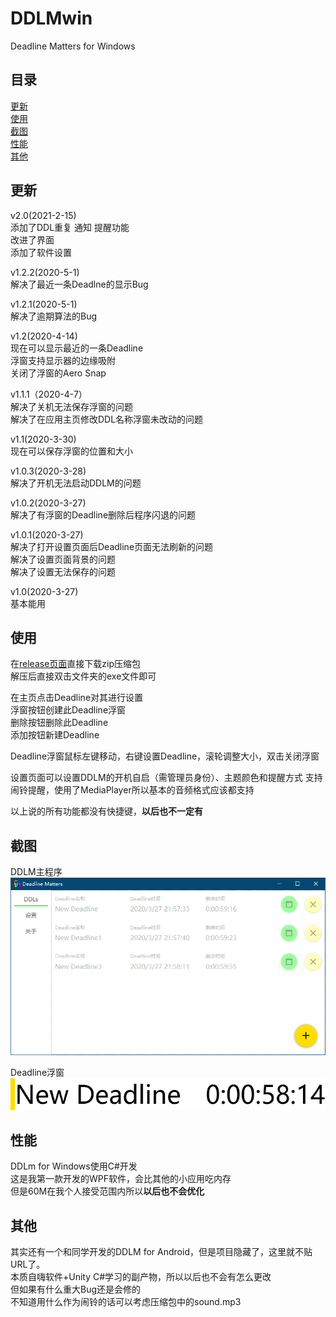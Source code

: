# DDLMwin
Deadline Matters for Windows

## 目录
[更新](#更新)  
[使用](#使用)  
[截图](#截图)  
[性能](#性能)  
[其他](#其他)  

## 更新  
v2.0(2021-2-15)  
添加了DDL重复 通知 提醒功能  
改进了界面  
添加了软件设置  

v1.2.2(2020-5-1)    
解决了最近一条Deadlne的显示Bug  

v1.2.1(2020-5-1)  
解决了逾期算法的Bug  

v1.2(2020-4-14)  
现在可以显示最近的一条Deadline   
浮窗支持显示器的边缘吸附  
关闭了浮窗的Aero Snap

v1.1.1（2020-4-7）  
解决了关机无法保存浮窗的问题  
解决了在应用主页修改DDL名称浮窗未改动的问题  

v1.1(2020-3-30)  
现在可以保存浮窗的位置和大小  

v1.0.3(2020-3-28)  
解决了开机无法启动DDLM的问题  

v1.0.2(2020-3-27)  
解决了有浮窗的Deadline删除后程序闪退的问题  

v1.0.1(2020-3-27)  
解决了打开设置页面后Deadline页面无法刷新的问题  
解决了设置页面背景的问题  
解决了设置无法保存的问题  

v1.0(2020-3-27)  
基本能用

## 使用
在[release页面](https://github.com/huangxinye99/DDLMwin/releases)直接下载zip压缩包  
解压后直接双击文件夹的exe文件即可  

  在主页点击Deadline对其进行设置  
  浮窗按钮创建此Deadline浮窗  
  删除按钮删除此Deadline  
  添加按钮新建Deadline
  
Deadline浮窗鼠标左键移动，右键设置Deadline，滚轮调整大小，双击关闭浮窗

设置页面可以设置DDLM的开机自启（需管理员身份）、主题颜色和提醒方式
支持闹铃提醒，使用了MediaPlayer所以基本的音频格式应该都支持  

以上说的所有功能都没有快捷键，**以后也不一定有**

## 截图
DDLM主程序  
![DDLM主程序](./preview/1.png "DDLM主程序")

Deadline浮窗  
![Deadline浮窗](./preview/2.png "Deadline浮窗")

## 性能
DDLm for Windows使用C#开发  
这是我第一款开发的WPF软件，会比其他的小应用吃内存  
但是60M在我个人接受范围内所以**以后也不会优化**  

## 其他
其实还有一个和同学开发的DDLM for Android，但是项目隐藏了，这里就不贴URL了。  
本质自嗨软件+Unity C#学习的副产物，所以以后也不会有怎么更改  
但如果有什么重大Bug还是会修的  
不知道用什么作为闹铃的话可以考虑压缩包中的sound.mp3
